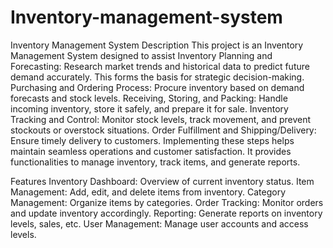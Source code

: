 # Inventory-management-system
Inventory Management System
Description
This project is an Inventory Management System designed to assist  Inventory Planning and Forecasting: Research market trends and historical data to predict future demand accurately. This forms the basis for strategic decision-making.
Purchasing and Ordering Process: Procure inventory based on demand forecasts and stock levels.
Receiving, Storing, and Packing: Handle incoming inventory, store it safely, and prepare it for sale.
Inventory Tracking and Control: Monitor stock levels, track movement, and prevent stockouts or overstock situations.
Order Fulfillment and Shipping/Delivery: Ensure timely delivery to customers.
Implementing these steps helps maintain seamless operations and customer satisfaction. It provides functionalities to manage inventory, track items, and generate reports.

Features
Inventory Dashboard: Overview of current inventory status.
Item Management: Add, edit, and delete items from inventory.
Category Management: Organize items by categories.
Order Tracking: Monitor orders and update inventory accordingly.
Reporting: Generate reports on inventory levels, sales, etc.
User Management: Manage user accounts and access levels.
